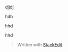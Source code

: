 
djjdj

hdh


hhd

hhd


> Written with [StackEdit](https://stackedit.io/).
<!--stackedit_data:
eyJoaXN0b3J5IjpbLTE4NTI5ODg4OTRdfQ==
-->
